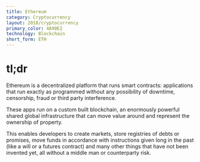 ```yaml
---
title: Ethereum
category: Cryptocurrency
layout: 2018/cryptocurrency
primary_color: 4A90E2
technology: Blockchain
short_form: ETH
---
```


# tl;dr

Ethereum is a decentralized platform that runs smart contracts: applications that run exactly as programmed without any possibility of downtime, censorship, fraud or third party interference.

These apps run on a custom built blockchain, an enormously powerful shared global infrastructure that can move value around and represent the ownership of property.

This enables developers to create markets, store registries of debts or promises, move funds in accordance with instructions given long in the past (like a will or a futures contract) and many other things that have not been invented yet, all without a middle man or counterparty risk.